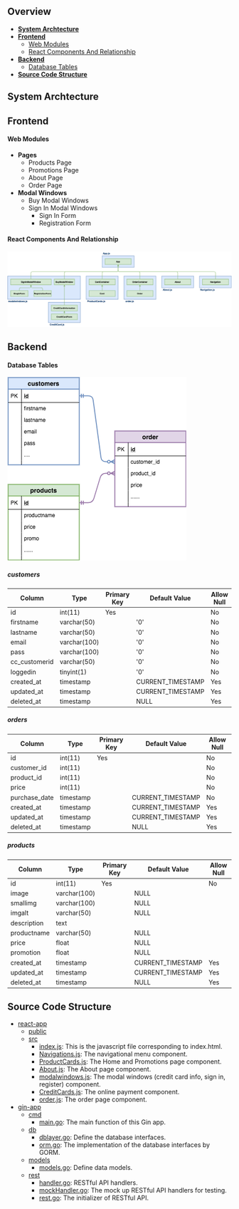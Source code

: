 ## Overview 
- [**System Archtecture**]()
- [**Frontend**]()
   - [Web Modules]()
   - [React Components And Relationship]()
- [**Backend**]()
   - [Database Tables]()
- [**Source Code Structure**]()

## System Archtecture

## Frontend
#### Web Modules
- **Pages**
   - Products Page
   - Promotions Page
   - About Page
   - Order Page
- **Modal Windows**
   - Buy Modal Windows
   - Sign In Modal Windows
      - Sign In Form
      - Registration Form

#### React Components And Relationship
![](../img/component.png)

## Backend
#### Database Tables
![](../img/entity_relationship.png)
##### customers
| Column | Type | Primary Key | Default Value | Allow Null |
|----|----|----|----|----|
| id | int(11) | Yes |  | No |
| firstname | varchar(50) |  | '0' | No |
| lastname | varchar(50) |  | '0' | No |
| email | varchar(100) |  | '0' | No |
| pass | varchar(100) |  | '0' | No |
| cc_customerid | varchar(50) |  | '0' | No |
| loggedin | tinyint(1) |  | '0' | No |
| created_at | timestamp |  | CURRENT_TIMESTAMP | Yes |
| updated_at | timestamp |  | CURRENT_TIMESTAMP | Yes |
| deleted_at | timestamp |  | NULL | Yes |

##### orders
| Column | Type | Primary Key | Default Value | Allow Null |
|----|----|----|----|----|
| id | int(11) | Yes |  | No |
| customer_id | int(11) |  |  | No |
| product_id | int(11) |  |  | No |
| price | int(11) |  |  | No |
| purchase_date | timestamp |  | CURRENT_TIMESTAMP | No |
| created_at | timestamp |  | CURRENT_TIMESTAMP | Yes |
| updated_at | timestamp |  | CURRENT_TIMESTAMP | Yes |
| deleted_at | timestamp |  | NULL | Yes |

##### products
| Column | Type | Primary Key | Default Value | Allow Null |
|----|----|----|----|----|
| id | int(11) | Yes |  | No |
| image | varchar(100) |  | NULL |  |
| smallimg | varchar(100) |  | NULL |  |
| imgalt | varchar(50) |  | NULL |  |
| description | text |  |  |  |
| productname | varchar(50) |  | NULL |  |
| price | float |  | NULL |  |
| promotion | float |  | NULL |  |
| created_at | timestamp |  | CURRENT_TIMESTAMP | Yes |
| updated_at | timestamp |  | CURRENT_TIMESTAMP | Yes |
| deleted_at | timestamp |  | NULL | Yes |

## Source Code Structure
- [react-app](../react-app)
   - [public](../react-app/public)
   - [src](../react-app/src)
      - [index.js](../react-app/src/index.js): This is the javascript file corresponding to index.html.
      - [Navigations.js](../react-app/src/Navigations.js): The navigational menu component.
      - [ProductCards.js](../react-app/src/ProductCards.js): The Home and Promotions page component.
      - [About.js](../react-app/src/About.js): The About page component.
      - [modalwindows.js](../react-app/src/modalwindows.js): The modal windows (credit card info, sign in, register) component.
      - [CreditCards.js](../react-app/src/CreditCards.js): The online payment component.
      - [order.js](../react-app/src/order.js): The order page component.
- [gin-app]()
   - [cmd]()
      - [main.go](../gin-app/cmd/main.go): The main function of this Gin app.
   - [db]()
      - [dblayer.go](../gin-app/db/dblayer.go): Define the database interfaces.
      - [orm.go](../gin-app/db/orm.go.go): The implementation of the database interfaces by GORM.
   - [models]()
      - [models.go](../gin-app/models/models.go): Define data models.
   - [rest]()
      - [handler.go](../gin-app/rest/handler.go): RESTful API handlers.
      - [mockHandler.go](../gin-app/rest/mockHandler.go): The mock up RESTful API handlers for testing.
      - [rest.go](../gin-app/rest/rest.go): The initializer of RESTful API.

